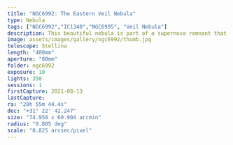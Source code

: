 ```yaml
---
title: "NGC6992: The Eastern Veil Nebula"
type: Nebula
tags: ["NGC6992","IC1340","NGC6995", "Veil Nebula"]
description: This beautiful nebula is part of a supernova remnant that spans a large field of view.
image: assets/images/gallery/ngc6992/thumb.jpg
telescope: Stellina
length: "400mm"
aperture: "80mm"
folder: ngc6992
exposure: 10
lights: 350
sessions: 1
firstCapture: 2021-08-13 
lastCapture:
ra: "20h 55m 44.4s"
dec: "+31° 22' 42.247"
size: "74.958 x 60.904 arcmin"
radius: "0.805 deg"
scale: "0.825 arcsec/pixel"
---
```


